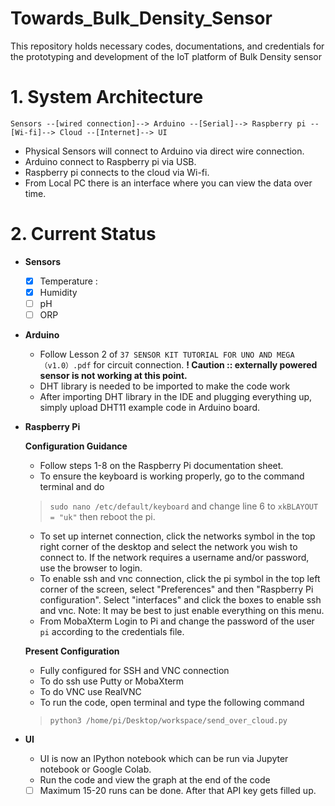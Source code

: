# Towards_Bulk_Density_Sensor
This repository holds necessary codes, documentations, and credentials for the prototyping and development of the IoT platform of Bulk Density sensor

# 1. System Architecture
```
Sensors --[wired connection]--> Arduino --[Serial]--> Raspberry pi --[Wi-fi]--> Cloud --[Internet]--> UI
```
- Physical Sensors will connect  to Arduino via direct wire connection.  
- Arduino connect to Raspberry pi via USB. 
- Raspberry pi connects to the cloud via Wi-fi. 
- From Local PC there is an interface where you can view the data over time. 

# 2. Current Status

- __Sensors__ 
  - [x] Temperature : 
  - [x] Humidity 
  - [ ] pH
  - [ ] ORP

- __Arduino__
  - Follow Lesson 2 of `37 SENSOR KIT TUTORIAL FOR UNO AND MEGA（v1.0）.pdf` for circuit connection. 
    <b class="warning"> ! Caution :: externally powered sensor is not working at this point. </b> 
  - DHT library is needed to be imported to make the code work
  - After importing DHT library in the IDE and plugging everything up, simply upload DHT11 example code in Arduino board. 
- __Raspberry Pi__

  __Configuration Guidance__
  - Follow steps 1-8 on the Raspberry Pi documentation sheet.
  - To ensure the keyboard is working properly, go to the command terminal and do 
  > ```sudo nano /etc/default/keyboard``` 
    and change line 6 to
    ```xkBLAYOUT = "uk"```
    then reboot the pi.
  - To set up internet connection, click the networks symbol in the top right corner of the desktop and select the network you wish to
    connect to. If the network requires a username and/or password, use the browser to login.
  - To enable ssh and vnc connection, click the pi symbol in the top left corner of the screen, select "Preferences" and then "Raspberry
    Pi configuration". Select "interfaces" and click the boxes to enable ssh and vnc. 
    Note: It may be best to just enable everything on this menu.
  - From MobaXterm Login to Pi and change the password of the user `pi` according to the credentials file.
  
  __Present Configuration__
  - Fully configured for SSH and VNC connection
  - To do ssh use Putty or MobaXterm 
  - To do VNC use RealVNC
  - To run the code, open terminal and type the following command
  > ``` python3 /home/pi/Desktop/workspace/send_over_cloud.py ```
- __UI__
  - UI is now an IPython notebook which can be run via Jupyter notebook or Google Colab.
  - Run the code and view the graph at the end of the code
  - [ ] Maximum 15-20 runs can be done. After that API key gets filled up.  
